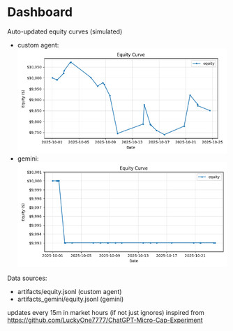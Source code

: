 # Dashboard

Auto-updated equity curves (simulated)

- custom agent: ![Equity Curve](artifacts/equity.png?v=5911c3c)
- gemini: ![Equity Curve (Gemini)](artifacts_gemini/equity.png?v=5911c3c)

Data sources:
- artifacts/equity.jsonl (custom agent)
- artifacts_gemini/equity.jsonl (gemini)

updates every 15m in market hours (if not just ignores)
inspired from https://github.com/LuckyOne7777/ChatGPT-Micro-Cap-Experiment